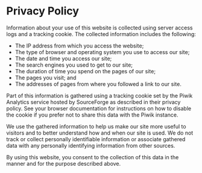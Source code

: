 <!--
Copyright 2015 JUnit Helper Contributors

Licensed under the Apache License, Version 2.0 (the "License");
you may not use this file except in compliance with the License.
You may obtain a copy of the License at

    http://www.apache.org/licenses/LICENSE-2.0

Unless required by applicable law or agreed to in writing, software
distributed under the License is distributed on an "AS IS" BASIS,
WITHOUT WARRANTIES OR CONDITIONS OF ANY KIND, either express or implied.
See the License for the specific language governing permissions and
limitations under the License.
-->

# Privacy Policy

Information about your use of this website is collected using server access logs and a tracking cookie. The collected
information includes the following:

* The IP address from which you access the website; 
* The type of browser and operating system you use to access our site; 
* The date and time you access our site; 
* The search engines you used to get to our site; 
* The duration of time you spend on the pages of our site; 
* The pages you visit; and 
* The addresses of pages from where you followed a link to our site.

Part of this information is gathered using a tracking cookie set by the Piwik Analytics service hosted by SourceForge as
described in their privacy policy. See your browser documentation for instructions on how to disable the cookie if you
prefer not to share this data with the Piwik instance.

We use the gathered information to help us make our site more useful to visitors and to better understand how and when
our site is used. We do not track or collect personally identifiable information or associate gathered data with any
personally identifying information from other sources.

By using this website, you consent to the collection of this data in the manner and for the purpose described above.
